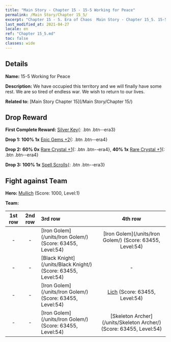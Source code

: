 ```yaml
---
title: "Main Story - Chapter 15 - 15-5 Working for Peace"
permalink: /Main Story/Chapter 15_5/
excerpt: "Chapter 15 - 5. Era of Chaos  Main Story - Chapter 15_5. 15-5 Working for Peace"
last_modified_at: 2021-04-27
locale: en
ref: "Chapter 15_5.md"
toc: false
classes: wide
---
```


## Details

 **Name:** 15-5 Working for Peace

 **Description:** We have occupied this territory and we will finally have some rest. We are so tired of endless war. We wish to return to our lives.

 **Related to:** [Main Story Chapter 15](/Main Story/Chapter 15/)

## Drop Reward

 **First Complete Reward:** [Silver Key](/Items/con_693/){: .btn .btn--era3}

 **Drop 1:** **100% 1x** [Epic Gems +2](/Items/mat_51/){: .btn .btn--era4}

 **Drop 2:** **60% 0x** [Rare Crystal +1](/Items/mat_45/){: .btn .btn--era4}, **40% 1x** [Rare Crystal +1](/Items/mat_45/){: .btn .btn--era4}

 **Drop 3:** **100% 1x** [Spell Scrolls](/Items/con_694/){: .btn .btn--era3}


## Fight against Team
 **Hero:** [Mullich](/heroes/Mullich/) (Score: 1000, Level:1)

 **Team:**


  | 1st row | 2nd row | 3rd row | 4th row |
  |:----:|:----:|:----|:----:|
  | - | - | [Iron Golem](/units/Iron Golem/) (Score: 63455, Level:54)  | [Iron Golem](/units/Iron Golem/) (Score: 63455, Level:54)  |
  | - | - | [Black Knight](/units/Black Knight/) (Score: 63455, Level:54)  | - |
  | - | - | [Iron Golem](/units/Iron Golem/) (Score: 63455, Level:54)  | [Lich](/units/Lich/) (Score: 63455, Level:54)  |
  | - | - | [Iron Golem](/units/Iron Golem/) (Score: 63455, Level:54)  | [Skeleton Archer](/units/Skeleton Archer/) (Score: 63455, Level:54)  |


